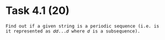 # Task 4.1 (20)

```
Find out if a given string is a periodic sequence (i.e. is
it represented as 𝑑𝑑...𝑑 where 𝑑 is a subsequence).
```